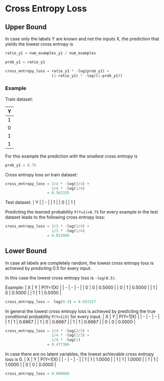 # Cross Entropy Loss

## Upper Bound

In case only the labels Y are known and not the inputs X, the prediction that yields the lowest cross entropy is

``` Python
ratio_y1 = num_examples_y1 / num_examples

prob_y1 = ratio_y1

cross_entropy_loss = ratio_y1 * -log(prob_y1) + 
                     (1-ratio_y1) * -log((1-prob_y1))
```

### Example
Train dataset:

| Y |
| - |
| 1 |
| 0 |
| 1 | 
| 1 |

For this example the prediction with the smallest cross entropy is
``` Python
prob_y1 = 0.75
```

Cross entropy loss on train dataset:
``` Python
cross_entropy_loss = 3/4 * -log(3/4) + 
                     1/4 * -log(1/4) 
                   = 0.562335
```

Test dataset:
| Y | 
| - |
| 1 |
| 0 |
| 1 |

Predicting the learned probability `P(Y=1)=0.75` for every example in the test dataset leads to the following cross entropy loss:
``` Python
cross_entropy_loss = 2/3 * -log(3/4) + 
                     1/3 * -log(1/4) 
                   = 0.653886
```

## Lower Bound
In case all labels are completely random, the lowest cross entropy loss is achieved by predicting 0.5 for every input.

In this case the lowest cross entropy loss is `-log(0.5)`.

Example:
| X | Y | P(Y=1\|X) |
| - | - | - |
| 0 | 0 | 0.5000 |
| 0 | 1 | 0.5000 |
| 1 | 0 | 0.5000 |
| 1 | 1 | 0.5000 |

``` Python
cross_entropy_loss = -log(0.5) = 0.693157
```

In general the lowest cross entropy loss is achieved by predicting the true conditional probability `P(Y=1|X)` for every input.
| X | Y | P(Y=1\|X) |
| - | - | - |
| 1 | 1 | 0.6667 |
| 1 | 0 | 0.6667 |
| 1 | 1 | 0.6667 |
| 0 | 0 | 0.0000 |

``` Python
cross_entropy_loss = 2/4 * -log(2/3) +
                     1/4 * -log(1/3) +
                     1/4 * -log(1) 
                   = 0.477386
```

In case there are no latent variables, the lowest achievable cross entropy loss is 0.
| X | Y | P(Y=1\|X) |
| - | - | - |
| 1 | 1 | 1.0000 |
| 1 | 1 | 1.0000 |
| 1 | 1 | 1.0000 |
| 0 | 0 | 0.0000 |

``` Python
cross_entropy_loss = 0.000000
```